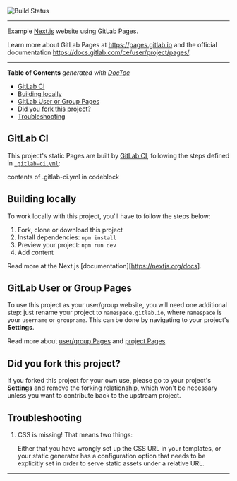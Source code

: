 ![Build Status](https://gitlab.com/pages/<project>/badges/master/build.svg)

---

Example [Next.js](https://nextjs.org) website using GitLab Pages.

Learn more about GitLab Pages at https://pages.gitlab.io and the official
documentation https://docs.gitlab.com/ce/user/project/pages/.

---

<!-- START doctoc generated TOC please keep comment here to allow auto update -->
<!-- DON'T EDIT THIS SECTION, INSTEAD RE-RUN doctoc TO UPDATE -->
**Table of Contents**  *generated with [DocToc](https://github.com/thlorenz/doctoc)*

- [GitLab CI](#gitlab-ci)
- [Building locally](#building-locally)
- [GitLab User or Group Pages](#gitlab-user-or-group-pages)
- [Did you fork this project?](#did-you-fork-this-project)
- [Troubleshooting](#troubleshooting)

<!-- END doctoc generated TOC please keep comment here to allow auto update -->

## GitLab CI

This project's static Pages are built by [GitLab CI][ci], following the steps
defined in [`.gitlab-ci.yml`](.gitlab-ci.yml):

contents of .gitlab-ci.yml in codeblock

## Building locally

To work locally with this project, you'll have to follow the steps below:

1. Fork, clone or download this project
1. Install dependencies: `npm install`
1. Preview your project: `npm run dev`
1. Add content

Read more at the Next.js [documentation][https://nextjs.org/docs].

## GitLab User or Group Pages

To use this project as your user/group website, you will need one additional
step: just rename your project to `namespace.gitlab.io`, where `namespace` is
your `username` or `groupname`. This can be done by navigating to your
project's **Settings**.

Read more about [user/group Pages][userpages] and [project Pages][projpages].

## Did you fork this project?

If you forked this project for your own use, please go to your project's
**Settings** and remove the forking relationship, which won't be necessary
unless you want to contribute back to the upstream project.

## Troubleshooting

1. CSS is missing! That means two things:

   Either that you have wrongly set up the CSS URL in your templates, or
   your static generator has a configuration option that needs to be explicitly
   set in order to serve static assets under a relative URL.

[ci]: https://about.gitlab.com/gitlab-ci/
[<project>]: http://link-to-project-main-page
[install]: http://link-to-install-page
[documentation]: http://link-to-main-documentation-page
[userpages]: https://docs.gitlab.com/ce/user/project/pages/introduction.html#user-or-group-pages
[projpages]: https://docs.gitlab.com/ce/user/project/pages/introduction.html#project-pages

----